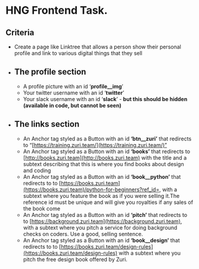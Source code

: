 # HNG Frontend Task.

## Criteria
- Create a page like Linktree that allows a person show their personal profile and link to various digital things that they sell
- ## The profile section

  - A profile picture with an id ‘**profile__img**’
  - Your twitter username with an id ‘**twitter**’
  - Your slack username with an id ‘**slack**’ - **but this should be hidden (available in code, but cannot be seen)**
- ## The links section

  - An Anchor tag  styled as a Button with an id **‘btn__zuri’** that redirects to “[https://training.zuri.team/](https://training.zuri.team/)”
  - An Anchor tag styled as a Button with an id **‘books’** that redirects to [http://books.zuri.team](http://books.zuri.team) with the title and a subtext describing that this is where you find books about design and coding
  - An Anchor tag styled as a Button with an id **‘book__python’** that redirects to to [https://books.zuri.team](https://books.zuri.team)/python-for-beginners?ref_id=<yourslackname>, with a subtext where you feature the book as if you were selling it.The reference id must be unique and will give you royalties if any sales of the book come
  - An Anchor tag styled as a Button with an id **‘pitch’** that redirects to to [https://background.zuri.team](https://background.zuri.team), with a subtext where you pitch a service for doing background checks on coders. Use a good, selling sentence.
  - An Anchor tag styled as a Button with an id **‘book__design’** that redirects to to [https://books.zuri.team/design-rules](https://books.zuri.team/design-rules) with a subtext where you pitch the free design book offered by Zuri.
